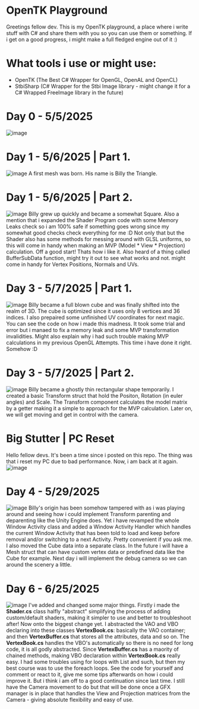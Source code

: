 # OpenTK Playground

Greetings fellow dev. This is my OpenTK playground, a place where i write stuff with C# and share them with you so you can use them or something.
If i get on a good progress, i might make a full fledged engine out of it :)

# What tools i use or might use:
- OpenTK (The Best C# Wrapper for OpenGL, OpenAL and OpenCL)
- StbiSharp (C# Wrapper for the Stbi Image library - might change it for a C# Wrapped FreeImage library in the future)

# Day 0 - 5/5/2025
![image](https://github.com/user-attachments/assets/6825fd08-b574-4b2e-aa4c-d84908fb5c48)

# Day 1 - 5/6/2025 | Part 1.
![image](https://github.com/user-attachments/assets/aa3b1863-fdb6-4c36-acbb-eeccc5d0e984)
A first mesh was born. His name is Billy the Triangle.

# Day 1 - 5/6/2025 | Part 2.
![image](https://github.com/user-attachments/assets/4d67f694-6b05-4308-9848-67c55113fd33)
Billy grew up quickly and became a somewhat Square.
Also a mention that i expanded the Shader Program code with some Memory Leaks check so i am 100% safe if something goes wrong since my somewhat good checks check everything for me :D
Not only that but the Shader also has some methods for messing around with GLSL uniforms, so this will come in handy when making an MVP (Model * View * Projection) calculation. Off a good start! Thats how i like it.
Also heard of a thing called BufferSubData function, might try it out to see what works and not. might come in handy for Vertex Positions, Normals and UVs.

# Day 3 - 5/7/2025 | Part 1.
![image](https://github.com/user-attachments/assets/fa296814-d16c-4c29-8d92-4a03702b76c5)
Billy became a full blown cube and was finally shifted into the realm of 3D. The cube is optimized since it uses only 8 vertices and 36 indices.
I also prepaired some unfinished UV coordinates for next magic. You can see the code on how i made this madness. It took some trial and error but i manaed to fix a memory leak and some MVP transformation invalidities.
Might also explain why i had such trouble making MVP calculations in my previous OpenGL Attempts. This time i have done it right. Somehow :D

# Day 3 - 5/7/2025 | Part 2.
![image](https://github.com/user-attachments/assets/368e64a1-18e3-4288-8dba-f1e32389dce8)
Billy became a ghostly thin rectangular shape temporarily. I created a basic Transform struct that hold the Positon, Rotation (in euler angles) and Scale. The Transform component calculates the model matrix by a getter making it a simple to approach for the MVP calculation. Later on, we will get moving and get in control with the camera.

# Big Stutter | PC Reset
Hello fellow devs. It's been a time since i posted on this repo. The thing was that i reset my PC due to bad performance. Now, i am back at it again.
![image](https://github.com/user-attachments/assets/2edd3d26-6c6d-4817-98fe-dfc8430d91bf)

# Day 4 - 5/29/2025
![image](https://github.com/user-attachments/assets/d62f950f-e7d7-417d-bc50-8321068eeba1)
Billy's origin has been somehow tampered with as i was playing around and seeing how i could implement Transform parenting and deparenting like the Unity Engine does. Yet i have revamped the whole Window Activity class and added a Window Activity Handler which handles the current Window Activity that has been told to load and keep before removal and/or switching to a next Activity. Pretty convenient if you ask me. I also moved the Cube data into a separate class. In the future i will have a Mesh struct that can have custom vertex data or predefined data like the Cube for example. Next day i will implement the debug camera so we can around the scenery a little.

# Day 6 - 6/25/2025
![image](https://github.com/user-attachments/assets/a98c7911-6ba7-4633-a77e-22e8415feeb7)
I've added and changed some major things. Firstly i made the **Shader.cs** class halfly "abstract" simplifying the process of adding custom/default shaders, making it simpler to use and better to troubleshoot after!
Now onto the biggest change yet. I abstracted the VAO and VBO declaring into these classes **VertexBook.cs**: basically the VAO container; and then **VertexBuffer.cs** that stores all the attributes, data and so on.
The **VertexBook.cs** handles the VBO's automatically so there is no need for long code, it is all godly abstracted. Since **VertexBuffer.cs** has a maority of chained methods, making VBO declaration within **VertexBook.cs** really easy. I had some troubles using for loops with List<???> and such, but then my best course was to use the foreach loops. See the code for yourself and comment or react to it, give me some tips afterwards on how i could improve it. But i think i am off to a good continuation since last time. I still have the Camera movement to do but that will be done once a GFX manager is in place that handles the View and Projection matrices from the Camera - giving absolute flexibility and easy of use.
